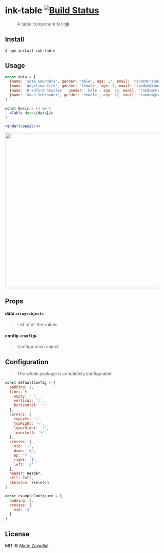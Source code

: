 # ink-table [![Build Status](https://travis-ci.org/maticzav/ink-table.svg?branch=master)](https://travis-ci.org/maticzav/ink-table)
> A table component for [Ink](https://github.com/vadimdemedes/ink).

## Install

```
$ npm install ink-table
```

## Usage

```jsx
const data = [
  {name: 'Sosa Saunders', gender: 'male', age: 17, email: 'random@random.com'},
  {name: 'Angelina Kirk', gender: 'female', age: 3, email: 'random@random.com'},
  {name: 'Bradford Rosales', gender: 'male', age: 20, email: 'random@random.com'},
  {name: 'Gwen Schroeder', gender: 'female', age: 17, email: 'random@random.com'}
]

const Basic = () => (
  <Table data={data}/>
)

render(<Basic/>)
```

<img src="media/demo.jpeg" width="508">


## Props

#### data `array<object>`
> List of all the values.

#### config `<config>`
> Configuration object.

## Configuration
> The whole package is completely configurable!

```js
const defaultConfig = {
  padding: 1,
  lines: {
    empty: ' ',
    vertical: '│',
    horizontal: '─'
  },
  corners: {
    topLeft: '┌',
    topRight: '┐',
    lowerRight: '┘',
    lowerLeft: '└'
  },
  crosses: {
    mid: '┼',
    down: '┬',
    up: '┴',
    right: '├',
    left: '┤'
  },
  header: Header,
  cell: Cell,
  skeleton: Skeleton
}

const exampleConfigure = {
  padding: 3,
  crosses: {
    mid: '$'
  }
}
```

## License

MIT © [Matic Zavadlal](http://github.com/maticzav)
